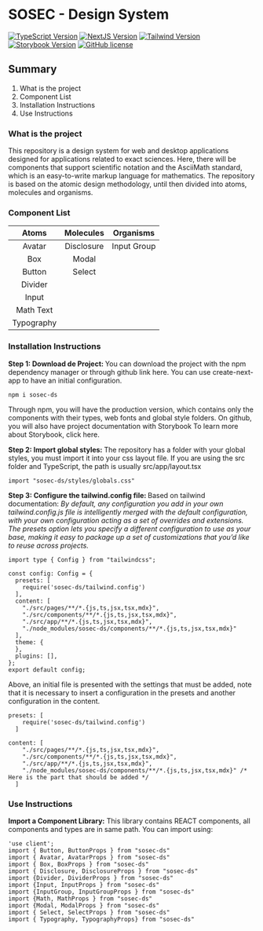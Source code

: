 <h1>SOSEC - Design System</h1> 

[![TypeScript Version](https://img.shields.io/badge/TypeScript-^5-blue.svg)](https://shields.io/)
[![NextJS Version](https://img.shields.io/badge/NextJS-14.2.3-black.svg)](https://shields.io/)
[![Tailwind Version](https://img.shields.io/badge/TailwindCSS-^3.4.1-red.svg)](https://shields.io/)
[![Storybook Version](https://img.shields.io/badge/Storybook-^8.1.3-yellow.svg)](https://shields.io/)
[![GitHub license](https://img.shields.io/github/license/Naereen/StrapDown.js.svg)](https://github.com/Brunoengi/design-system/LICENSE)

<h2>Summary</h2>

<ol>
  <li>What is the project</li>
  <li>Component List</li>
  <li>Installation Instructions</li>
  <li>Use Instructions</li>
</ol>

<h3>What is the project</h3>

This repository is a design system for web and desktop applications designed for applications related to exact sciences. Here, there will be components that support scientific notation and the AsciiMath standard, which is an easy-to-write markup language for mathematics. The repository is based on the atomic design methodology, until then divided into atoms, molecules and organisms.

<h3>Component List</h3>

| Atoms     | Molecules   | Organisms   | 
| :---:     | :---:       | :---:       |
| Avatar    | Disclosure  | Input Group |
| Box       | Modal       |
| Button    | Select      |
| Divider   |
| Input     |
| Math Text |
| Typography|  

<h3>Installation Instructions</h3>

<b>Step 1: Download de Project: </b> You can download the project with the npm dependency manager or through github <link>link here</link>. You can use create-next-app to have an initial configuration.

```
npm i sosec-ds
```

Through npm, you will have the production version, which contains only the components with their types, web fonts and global style folders. On github, you will also have project documentation with Storybook <link>To learn more about Storybook, click here</link>.

<b>Step 2: Import global styles: </b> The repository has a folder with your global styles, you must import it into your css layout file. If you are using the src folder and TypeScript, the path is usually src/app/layout.tsx
```
import "sosec-ds/styles/globals.css"
```

<b>Step 3: Configure the tailwind.config file: </b> Based on tailwind documentation: <i>By default, any configuration you add in your own tailwind.config.js file is intelligently merged with the default configuration, with your own configuration acting as a set of overrides and extensions. The presets option lets you specify a different configuration to use as your base, making it easy to package up a set of customizations that you’d like to reuse across projects.</i>

```
import type { Config } from "tailwindcss";

const config: Config = {
  presets: [
    require('sosec-ds/tailwind.config')
  ],
  content: [
    "./src/pages/**/*.{js,ts,jsx,tsx,mdx}",
    "./src/components/**/*.{js,ts,jsx,tsx,mdx}",
    "./src/app/**/*.{js,ts,jsx,tsx,mdx}",
    "./node_modules/sosec-ds/components/**/*.{js,ts,jsx,tsx,mdx}"
  ],
  theme: {
  },
  plugins: [],
};
export default config;

```

Above, an initial file is presented with the settings that must be added, note that it is necessary to insert a configuration in the presets and another configuration in the content.

```
presets: [
    require('sosec-ds/tailwind.config')
  ]
```

```
content: [
    "./src/pages/**/*.{js,ts,jsx,tsx,mdx}",
    "./src/components/**/*.{js,ts,jsx,tsx,mdx}",
    "./src/app/**/*.{js,ts,jsx,tsx,mdx}",
    "./node_modules/sosec-ds/components/**/*.{js,ts,jsx,tsx,mdx}" /* Here is the part that should be added */
  ]
```

<h3>Use Instructions</h3>

<b>Import a Component Library:</b> This library contains REACT components, all components and types are in same path. You can import using:

```
'use client';
import { Button, ButtonProps } from "sosec-ds"
import { Avatar, AvatarProps } from "sosec-ds"
import { Box, BoxProps } from "sosec-ds"
import { Disclosure, DisclosureProps } from "sosec-ds"
import {Divider, DividerProps } from "sosec-ds"
import {Input, InputProps } from "sosec-ds"
import {InputGroup, InputGroupProps } from "sosec-ds"
import {Math, MathProps } from "sosec-ds"
import {Modal, ModalProps } from "sosec-ds" 
import { Select, SelectProps } from "sosec-ds"
import { Typography, TypographyProps} from "sosec-ds" 

```